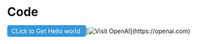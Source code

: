 # Code



<a href="https://colab.research.google.com/drive/1AHj5SiMRdUBxplnlwDe77kwn9bdnEUQf?usp=sharing" style="background-color:#3498db; color:white; padding:5px 10px; text-decoration:none; border-radius:5px;">
  CLick to Get Hello world
</a>
[<img src="https://via.placeholder.com/150x30/3498db/ffffff?text=Visit+OpenAI" alt="Visit OpenAI">](https://openai.com)

